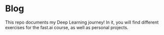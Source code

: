 # Blog
This repo documents my Deep Learning journey! In it, you will find different exercises for the fast.ai course, as well as personal projects.
